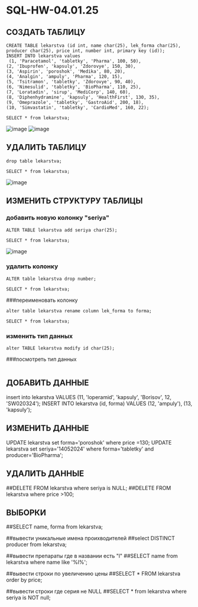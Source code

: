 # SQL-HW-04.01.25

## СОЗДАТЬ ТАБЛИЦУ
```
CREATE TABLE lekarstva (id int, name char(25), lek_forma char(25), producer char(25), price int, number int, primary key (id));
INSERT INTO lekarstva values
 (1, 'Paracetamol', 'tabletky', 'Pharma', 100, 50),
(2, 'Ibuprofen', 'kapsuly', 'Zdorovye', 150, 30),
(3, 'Aspirin', 'poroshok', 'Medika', 80, 20),
(4, 'Analgin', 'ampuly', 'Pharma', 120, 15),
(5, 'Tsitramon', 'tabletky', 'Zdorovye', 90, 40), 
(6, 'Nimesulid', 'tabletky', 'BioPharma', 110, 25),
(7, 'Loratаdin', 'sirup', 'MediCorp', 140, 60),
(8, 'Diphenhydramine', 'kapsuly', 'HealthFirst', 130, 35),
(9, 'Omeprazole', 'tabletky', 'GastroAid', 200, 18),
(10, 'Simvastatin', 'tabletky', 'CardioMed', 160, 22);
```
```
SELECT * from lekarstva;
```
![image](https://github.com/user-attachments/assets/2ed03c35-e91a-46dc-af04-cf215d5188fb)
![image](https://github.com/user-attachments/assets/20d30b8a-1512-4615-842d-0bbdf48d00e9)



## УДАЛИТЬ ТАБЛИЦУ
```
drop table lekarstva;
```

```
SELECT * from lekarstva;
```
![image](https://github.com/user-attachments/assets/cf18591e-65ad-44ac-b725-a93d8f7817bd)


## ИЗМЕНИТЬ СТРУКТУРУ ТАБЛИЦЫ

### добавить новую колонку "seriya"
```
ALTER TABLE lekarstva add seriya char(25);
```
```
SELECT * from lekarstva;
```
![image](https://github.com/user-attachments/assets/4892a71c-dbb3-49fe-85c7-b485a9f19a19)

### удалить колонку
```
ALTER table lekarstva drop number;
```
```
SELECT * from lekarstva;
```
###переименовать колонку
```
alter table lekarstva rename column lek_forma to forma;
```
```
SELECT * from lekarstva;
```

### изменить тип данных
```
alter TABLE lekarstva modify id char(25);
```

###посмотреть тип данных 
```describe lekarstva;
```

## ДОБАВИТЬ ДАННЫЕ
insert into lekarstva VALUES (11, 'loperamid', 'kapsuly', 'Borisov', 12, 'SW020324');
INSERT INTO lekarstva (id, forma) VALUES (12, 'ampuly'), (13, 'kapsuly');

## ИЗМЕНИТЬ ДАННЫЕ
UPDATE lekarstva set forma='poroshok' where price =130;
UPDATE lekarstva set seriya='14052024' where forma='tabletky' and producer='BioPharma';

## УДАЛИТЬ ДАННЫЕ
##DELETE FROM lekarstva where seriya is NULL;
##DELETE FROM lekarstva where price >100;

## ВЫБОРКИ
##SELECT name, forma from lekarstva;

##вывеcти уникальные имена проихводителей
##select DISTINCT producer from lekarstva;

##вывести препараты где в названии есть "l"
##SELECT name from lekarstva where name like '%l%'; 

##вывести строки по увеличению цены
##SELECT * FROM lekarstva order by price;

##вывести строки где серия не NULL
##SELECT * from lekarstva where seriya is NOT null;


